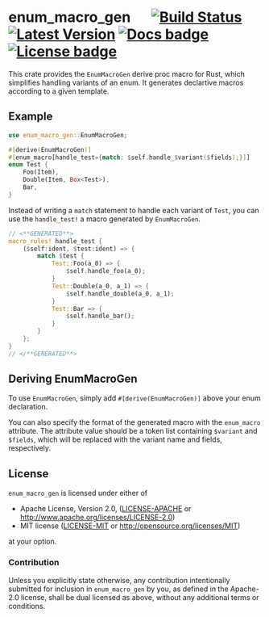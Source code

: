 # enum_macro_gen &emsp; [![Build Status]][actions] [![Latest Version]][crates.io] [![Docs badge]][Docs link] [![License badge]][License link]

[Build Status]: https://github.com/da-x/enum-macro-gen/actions/workflows/test.yml/badge.svg
[actions]: https://github.com/da-x/enum-macro-gen/actions
[Latest Version]: https://img.shields.io/crates/v/enum_macro_gen.svg
[crates.io]: https://crates.io/crates/enum_macro_gen
[License badge]: https://img.shields.io/badge/license-MIT%2FApache--2.0-blue.svg
[License link]: https://travis-ci.org/da-x/enum_macro_gen
[Docs badge]: https://docs.rs/enum_macro_gen/badge.svg
[Docs link]: https://docs.rs/enum_macro_gen

This crate provides the `EnumMacroGen` derive proc macro for Rust, which
simplifies handling variants of an enum. It generates declartive macros
according to a given template.

## Example

```rust
use enum_macro_gen::EnumMacroGen;

#[derive(EnumMacroGen)]
#[enum_macro[handle_test={match: $self.handle_$variant($fields);}]]
enum Test {
    Foo(Item),
    Double(Item, Box<Test>),
    Bar,
}
```

Instead of writing a `match` statement to handle each variant of `Test`, you
can use the `handle_test!` a macro generated by `EnumMacroGen`.

```rust
// <**GENERATED**>
macro_rules! handle_test {
    ($self:ident, $test:ident) => {
        match $test {
            Test::Foo(a_0) => {
                $self.handle_foo(a_0);
            }
            Test::Double(a_0, a_1) => {
                $self.handle_double(a_0, a_1);
            }
            Test::Bar => {
                $self.handle_bar();
            }
        }
    };
}
// </**GENERATED**>
```

## Deriving EnumMacroGen

To use `EnumMacroGen`, simply add `#[derive(EnumMacroGen)]` above your enum
declaration.

You can also specify the format of the generated macro with the `enum_macro`
attribute. The attribute value should be a token list containing `$variant`
and `$fields`, which will be replaced with the variant name and fields,
respectively.

## License

`enum_macro_gen` is licensed under either of

 * Apache License, Version 2.0, ([LICENSE-APACHE](LICENSE-APACHE) or
   http://www.apache.org/licenses/LICENSE-2.0)
 * MIT license ([LICENSE-MIT](LICENSE-MIT) or
   http://opensource.org/licenses/MIT)

at your option.


### Contribution

Unless you explicitly state otherwise, any contribution intentionally submitted
for inclusion in `enum_macro_gen` by you, as defined in the Apache-2.0 license,
shall be dual licensed as above, without any additional terms or conditions.
